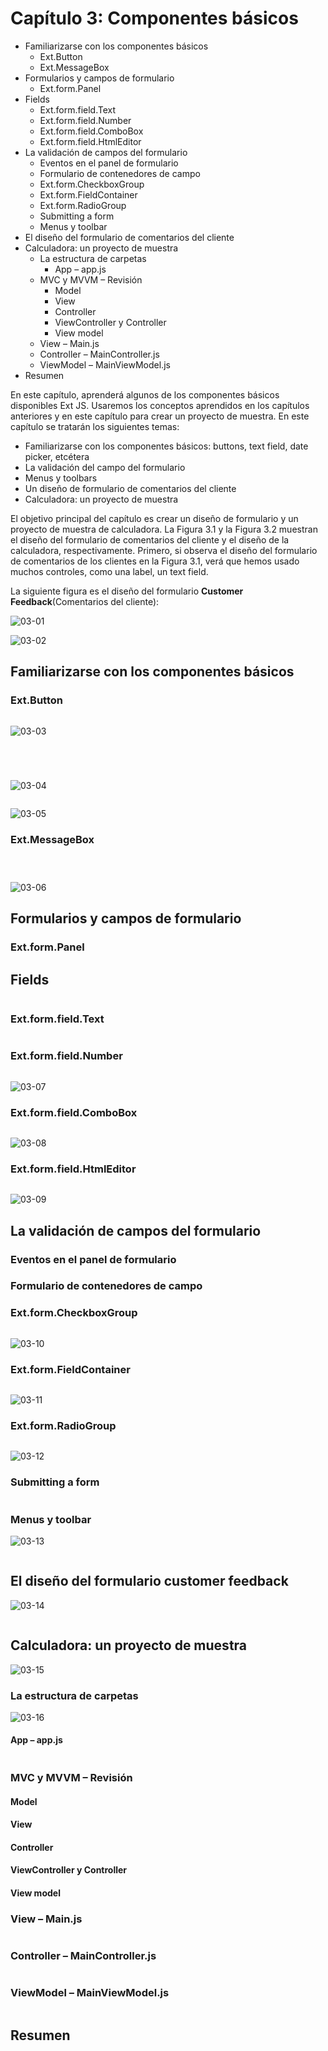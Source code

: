 # Capítulo 3: Componentes básicos

* Familiarizarse con los componentes básicos
   * Ext.Button
   * Ext.MessageBox
* Formularios y campos de formulario
   * Ext.form.Panel
* Fields
   * Ext.form.field.Text
   * Ext.form.field.Number
   * Ext.form.field.ComboBox
   * Ext.form.field.HtmlEditor
* La validación de campos del formulario
   * Eventos en el panel de formulario
   * Formulario de contenedores de campo
   * Ext.form.CheckboxGroup
   * Ext.form.FieldContainer
   * Ext.form.RadioGroup
   * Submitting a form
   * Menus y toolbar
* El diseño del formulario de comentarios del cliente
* Calculadora: un proyecto de muestra
   * La estructura de carpetas
      * App – app.js
   * MVC y MVVM – Revisión
      * Model
      * View
      * Controller
      * ViewController y Controller
      * View model
   * View – Main.js
   * Controller – MainController.js
   * ViewModel – MainViewModel.js
* Resumen

En este capítulo, aprenderá algunos de los componentes básicos disponibles Ext JS. Usaremos los conceptos aprendidos en los capítulos anteriores y en este capítulo para crear un proyecto de muestra. En este capítulo se tratarán los siguientes temas:

* Familiarizarse con los componentes básicos: buttons, text field, date picker, etcétera
* La validación del campo del formulario
* Menus y toolbars
* Un diseño de formulario de comentarios del cliente
* Calculadora: un proyecto de muestra

El objetivo principal del capítulo es crear un diseño de formulario y un proyecto de muestra de calculadora. La Figura 3.1 y la Figura 3.2 muestran el diseño del formulario de comentarios del cliente y el diseño de la calculadora, respectivamente.
Primero, si observa el diseño del formulario de comentarios de los clientes en la Figura 3.1, verá que hemos usado muchos controles, como una label, un text field.

La siguiente figura es el diseño del formulario **Customer Feedback**(Comentarios del cliente):

![03-01](images/03-01.png)



![03-02](images/03-02.png)


## Familiarizarse con los componentes básicos
### Ext.Button

```js
```

![03-03](images/03-03.png)

```js
```

```js
```

```js
```

```js
```

![03-04](images/03-04.png)

```js
```

![03-05](images/03-05.png)

### Ext.MessageBox

```js
```

```js
```

```js
```

![03-06](images/03-06.png)

## Formularios y campos de formulario
### Ext.form.Panel
## Fields

```js
```

### Ext.form.field.Text

```js
```

### Ext.form.field.Number

```js
```

![03-07](images/03-07.png)

### Ext.form.field.ComboBox

```js
```

![03-08](images/03-08.png)

### Ext.form.field.HtmlEditor

```js
```

![03-09](images/03-09.png)

## La validación de campos del formulario
### Eventos en el panel de formulario
### Formulario de contenedores de campo
### Ext.form.CheckboxGroup

```js
```

![03-10](images/03-10.png)

### Ext.form.FieldContainer

```js
```
![03-11](images/03-11.png)

### Ext.form.RadioGroup

```js
```


![03-12](images/03-12.png)

### Submitting a form

```js
```

### Menus y toolbar

![03-13](images/03-13.png)

```js
```

## El diseño del formulario customer feedback

![03-14](images/03-14.png)

```js
```

## Calculadora: un proyecto de muestra

![03-15](images/03-15.png)

### La estructura de carpetas

![03-16](images/03-16.png)

#### App – app.js

```js
```

### MVC y MVVM – Revisión
#### Model
#### View
#### Controller
#### ViewController y Controller
#### View model
### View – Main.js

```js
```

### Controller – MainController.js

```js
```

### ViewModel – MainViewModel.js

```js
```

## Resumen





